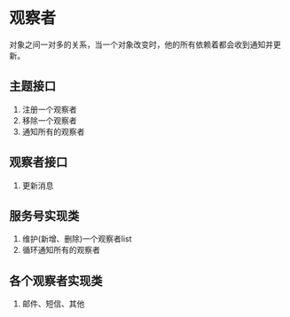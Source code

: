# 观察者

对象之间一对多的关系，当一个对象改变时，他的所有依赖着都会收到通知并更新。

## 主题接口
1. 注册一个观察者
2. 移除一个观察者
3. 通知所有的观察者

## 观察者接口
1. 更新消息

## 服务号实现类
1. 维护(新增、删除)一个观察者list
2. 循环通知所有的观察者

## 各个观察者实现类
1. 邮件、短信、其他
